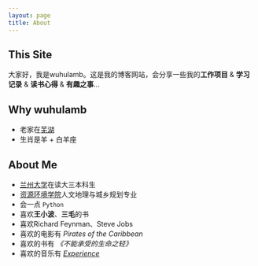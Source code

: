 ```yaml
---
layout: page
title: About
---
```


## This Site
大家好，我是wuhulamb。这是我的博客网站，会分享一些我的**工作项目** & **学习记录** & **读书心得** & **有趣之事**...

## Why wuhulamb
- 老家在[芜湖](https://www.wuhu.gov.cn/)
- 生肖是羊 + 白羊座

## About Me
- [兰州大学](https://www.lzu.edu.cn/)在读大三本科生
- [资源环境学院](http://geoscience.lzu.edu.cn/)人文地理与城乡规划专业
- 会一点 `Python`
- 喜欢**王小波**、**三毛**的书
- 喜欢Richard Feynman、Steve Jobs
- 喜欢的电影有 *Pirates of the Caribbean*
- 喜欢的书有 *《不能承受的生命之轻》*
- 喜欢的音乐有 *[Experience](https://music.163.com/#/song?id=1966101009)*
